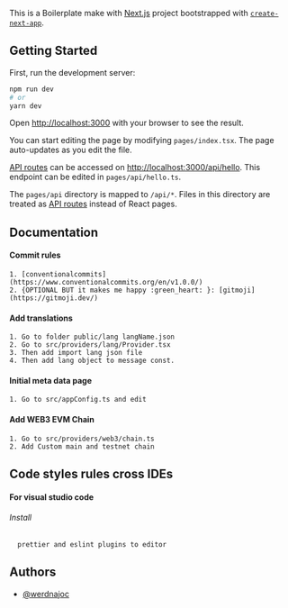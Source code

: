 This is a Boilerplate make with [Next.js](https://nextjs.org/) project bootstrapped with [`create-next-app`](https://github.com/vercel/next.js/tree/canary/packages/create-next-app).

## Getting Started

First, run the development server:

```bash
npm run dev
# or
yarn dev
```

Open [http://localhost:3000](http://localhost:3000) with your browser to see the result.

You can start editing the page by modifying `pages/index.tsx`. The page auto-updates as you edit the file.

[API routes](https://nextjs.org/docs/api-routes/introduction) can be accessed on [http://localhost:3000/api/hello](http://localhost:3000/api/hello). This endpoint can be edited in `pages/api/hello.ts`.

The `pages/api` directory is mapped to `/api/*`. Files in this directory are treated as [API routes](https://nextjs.org/docs/api-routes/introduction) instead of React pages.

## Documentation

#### Commit rules

    1. [conventionalcommits](https://www.conventionalcommits.org/en/v1.0.0/)
    2. {OPTIONAL BUT it makes me happy :green_heart: }: [gitmoji](https://gitmoji.dev/)

#### Add translations

    1. Go to folder public/lang langName.json
    2. Go to src/providers/lang/Provider.tsx
    3. Then add import lang json file
    4. Then add lang object to message const.

#### Initial meta data page

    1. Go to src/appConfig.ts and edit

#### Add WEB3 EVM Chain

    1. Go to src/providers/web3/chain.ts
    2. Add Custom main and testnet chain

## Code styles rules cross IDEs

#### For visual studio code

###### Install

```http
  prettier and eslint plugins to editor
```

## Authors

- [@werdnajoc](https://github.com/werdnajoc)
